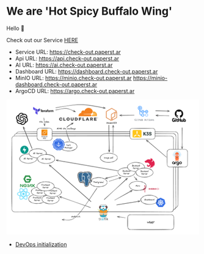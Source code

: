 # We are 'Hot Spicy Buffalo Wing'

Hello :wave:

Check out our Service [HERE](https://check-out.paperst.ar)

- Service URL: https://check-out.paperst.ar
- Api URL: https://api.check-out.paperst.ar
- AI URL: https://ai.check-out.paperst.ar
- Dashboard URL: https://dashboard.check-out.paperst.ar
- MinIO URL: https://minio.check-out.paperst.ar https://minio-dashboard.check-out.paperst.ar
- ArgoCD URL: https://argo.check-out.paperst.ar

![infra](/docs/infra.png)

- [DevOps initialization](/docs/dev-ops-initialization.md)
